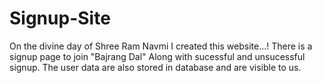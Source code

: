 # Signup-Site

On the divine day of Shree Ram Navmi I created this website...! 
There is a signup page to join "Bajrang Dal" 
Along with sucessful and unsucessful signup.
The user data are also stored in database and are visible to us.
